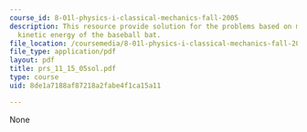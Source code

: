 ```yaml
---
course_id: 8-01l-physics-i-classical-mechanics-fall-2005
description: This resource provide solution for the problems based on momentum and
  kinetic energy of the baseball bat.
file_location: /coursemedia/8-01l-physics-i-classical-mechanics-fall-2005/8de1a7188af87218a2fabe4f1ca15a11_prs_11_15_05sol.pdf
file_type: application/pdf
layout: pdf
title: prs_11_15_05sol.pdf
type: course
uid: 8de1a7188af87218a2fabe4f1ca15a11

---
```

None